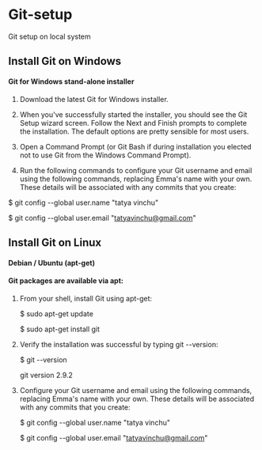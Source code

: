 # Git-setup
Git setup on local system

## Install Git on Windows
#### Git for Windows stand-alone installer
1) Download the latest Git for Windows installer.

2) When you've successfully started the installer, you should see the Git Setup wizard screen. Follow the Next and Finish prompts to complete the installation. The default options are pretty sensible for most users.

3) Open a Command Prompt (or Git Bash if during installation you elected not to use Git from the Windows Command Prompt).

4) Run the following commands to configure your Git username and email using the following commands, replacing Emma's name with your own. These details will be associated with any commits that you create:

 
  $ git config --global user.name "tatya vinchu" 

  $ git config --global user.email "tatyavinchu@gmail.com"


## Install Git on Linux
#### Debian / Ubuntu (apt-get)
#### Git packages are available via apt:

1) From your shell, install Git using apt-get:
   
   $ sudo apt-get update
   
   $ sudo apt-get install git

2) Verify the installation was successful by typing git --version:

   $ git --version
   
   git version 2.9.2

3) Configure your Git username and email using the following commands, replacing Emma's name with your own. These details will be associated with any commits that you      create:

   $ git config --global user.name "tatya vinchu" 
   
   $ git config --global user.email "tatyavinchu@gmail.com"
